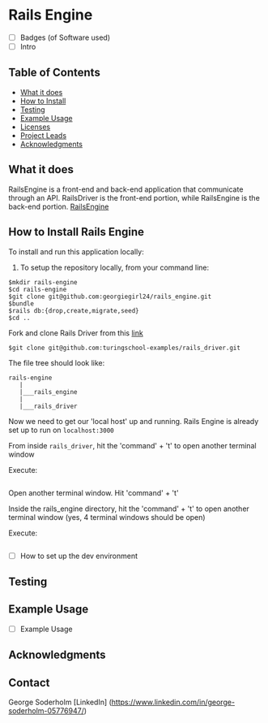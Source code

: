 # Rails Engine

- [ ] Badges (of Software used)
- [ ] Intro

## Table of Contents
  - [What it does](#what-it-does)
  - [How to Install](#how-to-install)
  - [Testing](#testing)
  - [Example Usage](#feature-tests)
  - [Licenses](#licenses)
  - [Project Leads](#project-leads)
  - [Acknowledgments](#acknowledgments)
  
## What it does 
  RailsEngine is a front-end and back-end application that communicate through an API. RailsDriver is the front-end portion, while RailsEngine is the back-end portion. 
  [RailsEngine](https://github.com/GeorgieGirl24/rails_engine)
  
  
  
## How to Install Rails Engine
To install and run this application locally:

1. To setup the repository locally, from your command line:

  ```
  $mkdir rails-engine
  $cd rails-engine
  $git clone git@github.com:georgiegirl24/rails_engine.git
  $bundle
  $rails db:{drop,create,migrate,seed}
  $cd ..
  ```
  
  Fork and clone Rails Driver from this [link](https://github.com/turingschool-examples/rails_driver)

  ```
  $git clone git@github.com:turingschool-examples/rails_driver.git
  ```
  
  The file tree should look like: 

  ```
  rails-engine
     |
     |___rails_engine
     |
     |___rails_driver
   ```
   
  Now we need to get our 'local host' up and running. Rails Engine is already set up to run on `localhost:3000`

  From inside `rails_driver`, hit the 'command' + 't' to open another terminal window

  Execute: 
  
  ```rails s -p 3001
  ``` 
  
  Open another terminal window. Hit 'command' + 't'

  Inside the rails_engine directory, hit the 'command' + 't' to open another terminal window (yes, 4 terminal windows should be open)

  Execute:
  ```rails s
  ```








- [ ] How to set up the dev environment

## Testing 

## Example Usage

- [ ] Example Usage

## Acknowledgments

## Contact

George Soderholm [LinkedIn] (https://www.linkedin.com/in/george-soderholm-05776947/)









